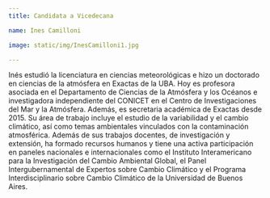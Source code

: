 ```yaml
---
title: Candidata a Vicedecana

name: Ines Camilloni

image: static/img/InesCamilloni1.jpg

---
```


Inés estudió la licenciatura en ciencias 
meteorológicas e hizo un doctorado en ciencias de la atmósfera
en Exactas de la UBA. Hoy es profesora asociada en el 
Departamento de Ciencias de la Atmósfera y los Océanos e 
investigadora independiente del CONICET en el Centro de 
Investigaciones del Mar y la Atmósfera. Además, es secretaria 
académica de Exactas desde 2015. Su área de trabajo incluye el 
estudio de la variabilidad y el cambio climático, así como 
temas ambientales vinculados con la contaminación atmosférica. 
Además de sus trabajos docentes, de investigación y extensión, 
ha formado recursos humanos y tiene una activa participación 
en paneles nacionales e internacionales como el Instituto 
Interamericano para la Investigación del Cambio Ambiental 
Global, el Panel Intergubernamental de Expertos sobre Cambio 
Climático y el Programa Interdisciplinario sobre Cambio 
Climático de la Universidad de Buenos Aires.
